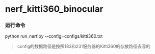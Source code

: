 # nerf_kitti360_binocular
### 运行命令
python run_nerf.py --config=configs/kitti360.txt

> config的数据路径是按照183和231服务器的Kitti360的存放路径去写的
